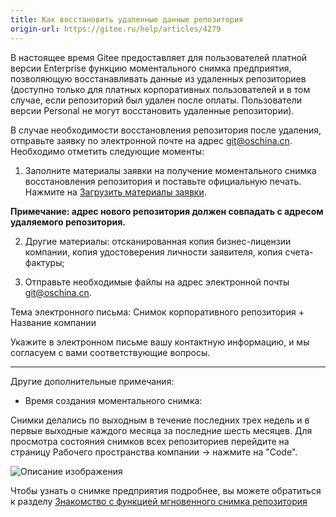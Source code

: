 ```yaml
---
title: Как восстановить удаленные данные репозитория
origin-url: https://gitee.ru/help/articles/4279
---
```


В настоящее время Gitee предоставляет для пользователей платной версии Enterprise функцию моментального снимка предприятия, позволяющую восстанавливать данные из удаленных репозиториев (доступно только для платных корпоративных пользователей и в том случае, если репозиторий был удален после оплаты. Пользователи версии Personal  не могут восстановить удаленные репозитории).

В случае необходимости восстановления репозитория после удаления, отправьте заявку по электронной почте на адрес git@oschina.cn. Необходимо отметить следующие моменты:

1. Заполните материалы заявки на получение моментального снимка восстановления репозитория и поставьте официальную печать. Нажмите на [Загрузить материалы заявки](https://gitee.ru/20210510_%E4%BC%81%E4%B8%9A%E4%BB%93%E5%BA%93%E5%BF%AB%E7%85%A7.docx).

**Примечание: адрес нового репозитория должен совпадать с адресом удаляемого репозитория.**

2. Другие материалы: отсканированная копия бизнес-лицензии компании, копия удостоверения личности заявителя, копия счета-фактуры;

3. Отправьте необходимые файлы на адрес электронной почты [git@oschina.cn](mailto:git@oschina.cn).

Тема электронного письма: Снимок корпоративного репозитория + Название компании

Укажите в электронном письме вашу контактную информацию, и мы согласуем с вами соответствующие вопросы.

<hr />

Другие дополнительные примечания:

- Время создания моментального снимка:

Снимки делались по выходным в течение последних трех недель и в первые выходные каждого месяца за последние шесть месяцев.
Для просмотра состояния снимков всех репозиториев перейдите на страницу Рабочего пространства компании -> нажмите на "Code".

![Описание изображения](./assets/snapshot.png)

Чтобы узнать о снимке предприятия подробнее, вы можете обратиться к разделу [Знакомство с функцией мгновенного снимка репозитория](https://gitee.ru/help/articles/4163)